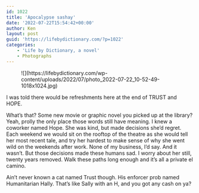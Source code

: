 ```yaml
---
id: 1022
title: 'Apocalypse sashay'
date: '2022-07-22T15:54:42+00:00'
author: Ken
layout: post
guid: 'https://lifebydictionary.com/?p=1022'
categories:
    - 'Life by Dictionary, a novel'
    - Photographs
---
```


<figure class="wp-block-image size-large">![](https://lifebydictionary.com/wp-content/uploads/2022/07/photo_2022-07-22_10-52-49-1018x1024.jpg)</figure>I was told there would be refreshments here at the end of TRUST and HOPE.

What’s that? Some new movie or graphic novel you picked up at the library? Yeah, prolly the only place those words still have meaning. I knew a coworker named Hope. She was kind, but made decisions she’d regret. Each weekend we would sit on the rooftop of the theatre as she would tell her most recent tale, and try her hardest to make sense of why she went wild on the weekends after work. None of my business, I’d say. And it wasn’t. But those decisions made these humans sad. I worry about her still, twenty years removed. Walk these paths long enough and it’s all a private el camino.

Ain’t never known a cat named Trust though. His enforcer prob named Humanitarian Hally. That’s like Sally with an H, and you got any cash on ya?